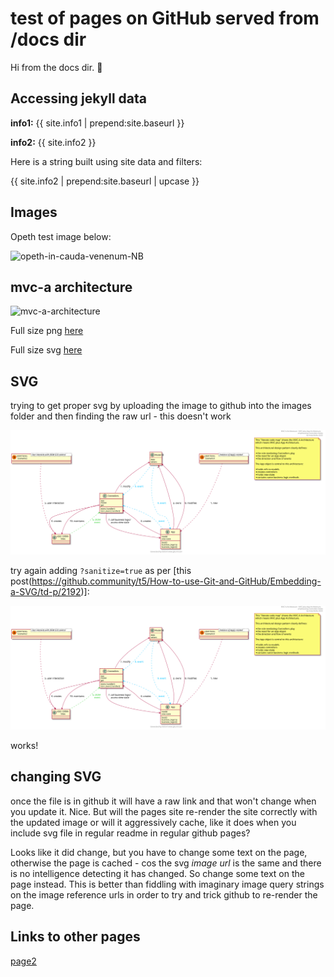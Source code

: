 # test of pages on GitHub served from /docs dir

Hi from the docs dir. 🤟

## Accessing jekyll data

**info1:** {{ site.info1 | prepend:site.baseurl }}

**info2:** {{ site.info2 }}

Here is a string built using site data and filters:

{{ site.info2 | prepend:site.baseurl | upcase }}

## Images

Opeth test image below:

![opeth-in-cauda-venenum-NB](https://user-images.githubusercontent.com/830777/76915877-dc9fa800-6912-11ea-8c1a-08a0ab767f1a.jpg)

## mvc-a architecture

![mvc-a-architecture](https://user-images.githubusercontent.com/830777/76916676-4c169700-6915-11ea-9157-c74e4b1ff234.png)

Full size png [here](https://user-images.githubusercontent.com/830777/76916676-4c169700-6915-11ea-9157-c74e4b1ff234.png)

Full size svg [here](https://raw.githubusercontent.com/tcab/pagestest/master/docs/images/mvc-a-architecture.svg?sanitize=true)

## SVG

trying to get proper svg by uploading the image to github into the images folder and then finding the raw url - this doesn't work

![mvc-a-architecture](https://raw.githubusercontent.com/tcab/pagestest/master/docs/images/mvc-a-architecture.svg)

try again adding `?sanitize=true` as per [this post(https://github.community/t5/How-to-use-Git-and-GitHub/Embedding-a-SVG/td-p/2192)]:

![mvc-a-architecture](https://raw.githubusercontent.com/tcab/pagestest/master/docs/images/mvc-a-architecture.svg?sanitize=true)

works!

## changing SVG

once the file is in github it will have a raw link and that won't change when you update it.  Nice.  But will the pages site re-render the site correctly with the updated image or will it aggressively cache, like it does when you include svg file in regular readme in regular github pages?

Looks like it did change, but you have to change some text on the page, otherwise the page is cached - cos the svg *image url* is the same and there is no intelligence detecting it has changed. So change some text on the page instead. This is better than fiddling with imaginary image query strings on the image reference urls in order to try and trick github to re-render the page.

## Links to other pages

[page2](page2.md)
